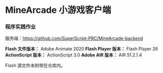 # MineArcade 小游戏客户端

### 程序实践作业

服务端：https://github.com/SuperScript-PRC/MineArcade-backend

**Flash 文件版本：** Adobe Animate 2020
**Flash Player 版本：** Flash Player 26
**ActionScript 版本：** ActionScript 3.0
**Adobe AIR 版本：** AIR 51.2.1.4

Flash 源文件未附带在仓库内。